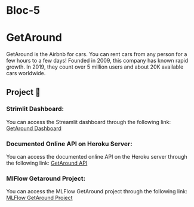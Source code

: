 # Bloc-5

# GetAround

GetAround is the Airbnb for cars. You can rent cars from any person for a few hours to a few days! Founded in 2009, this company has known rapid growth. In 2019, they count over 5 million users and about 20K available cars worldwide.

## Project 🚧

### Strimlit Dashboard:
You can access the Streamlit dashboard through the following link:
[GetAround Dashboard](https://getaround-project-eb814de77a21.herokuapp.com/)

### Documented Online API on Heroku Server:
You can access the documented online API on the Heroku server through the following link:
[GetAround API](https://api-final-g-dcacc2871e51.herokuapp.com/docs)

### MlFlow Getaround Project:
You can access the MLFlow GetAround project through the following link:
[MLFlow GetAround Project](https://dsfs-mlflow-server-8ab4594afd1d.herokuapp.com/#/experiments/0?searchFilter=&orderByKey=attributes.start_time&orderByAsc=false&startTime=ALL&lifecycleFilter=Active&datasetsFilter=W10%3D&modelVersionFilter=All%20Runs&selectedColumns=attributes.%60Source%60,attributes.%60Models%60,attributes.%60Dataset%60&compareRunCharts=)
